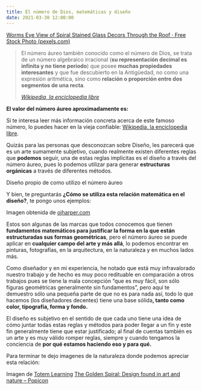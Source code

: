 ```yaml
---
title: El número de Dios, matemáticas y diseño
date: 2021-03-30 12:00:00
---
```

<Imagen src="https://images.pexels.com/photos/161154/stained-glass-spiral-circle-pattern-161154.jpeg?auto=compress&amp;cs=tinysrgb&amp;h=750&amp;w=1260" width="850" height="565">
		<a href="https://www.pexels.com/photo/worms-eye-view-of-spiral-stained-glass-decors-through-the-roof-161154/">Worms Eye View of Spiral Stained Glass Decors Through the Roof · Free Stock Photo (pexels.com)</a>
</Imagen>

<blockquote>
	<p>El número áureo también conocido como el número de Dios, se trata de un número algebraico irracional (<strong>su representación decimal es infinita y no tiene periodo</strong>) que posee <strong>muchas propiedades interesantes</strong> y que fue descubierto en la Antigüedad, no como una expresión aritmética, sino como<strong> relación o proporción entre dos segmentos de una recta</strong>.</p>
	<cite><a href="https://es.wikipedia.org/wiki/N%C3%BAmero_%C3%A1ureo">Wikipedia, la enciclopedia libre</a></cite>
</blockquote>

<p><strong>El valor del número áureo aproximadamente es:</strong></p>

<Imagen src="img/blog/el-numero-de-dios-matematicas-y-diseno/numero-aureo.svg"></Imagen>

<p>Sí te interesa leer más información concreta acerca de este famoso número, lo puedes hacer en la vieja confiable: <a href="https://es.wikipedia.org/wiki/N%C3%BAmero_%C3%A1ureo">Wikipedia, la enciclopedia libre</a>.</p>

<p>Quizás para las personas que desconozcan sobre Diseño, les parecerá que es un arte sumamente subjetivo, cuando realmente existen diferentes reglas que <strong>podemos</strong> seguir, una de estas reglas implícitas es el diseño a través del número áureo, pues lo podemos utilizar para generar <strong>estructuras orgánicas</strong> a través de diferentes métodos.</p>

<Imagen src="img/blog/el-numero-de-dios-matematicas-y-diseno/ejemplo.svg">
	Diseño propio de como utilizo el número áureo
</Imagen>

<p>Y bien, te preguntarás <strong>¿Cómo se utiliza esta relación matemática en el diseño?</strong>, te pongo unos ejemplos:</p>

<Imagen src="https://i.pinimg.com/originals/23/f7/0f/23f70f9f69daef96d44fdb8290d25532.jpg" width="750" height="305">
	Imagen obtenida de <a href="http://ojharper.com/what-makes-a-logo-effective/">ojharper.com</a>
</Imagen>

<p>Estos son algunas de las marcas que todos conocemos que tienen <strong>fundamentos matemáticos para justificar la forma en la que están estructuradas sus formas geométricas</strong>, pero el número áureo se puede aplicar en <strong>cualquier campo del arte y más allá</strong>, lo podemos encontrar en pinturas, fotografías, en la arquitectura, en la naturaleza y en muchos lados más.</p>

<p>Como diseñador y en mi experiencia, he notado que está muy infravalorado nuestro trabajo y de hecho es muy poco redituable en comparación a otros trabajos pues se tiene la mala concepción “que es muy fácil, son sólo figuras geométricas generalmente sin fundamentos”, pero aquí te demuestro sólo una pequeña parte de que no es para nada así, todo lo que hacemos (los diseñadores decentes) tiene una base sólida<strong>, tanto como color, tipografía, forma y fondo.</strong></p>

<p>El diseño es subjetivo en el sentido de que cada uno tiene una idea de cómo juntar todas estas reglas y métodos para poder llegar a un fin y este fin generalmente tiene que estar justificado; al final de cuentas también es un arte y es muy válido romper reglas, siempre y cuando tengamos la conciencia de <strong>por qué estamos haciendo eso y para qué.</strong></p>

<p>Para terminar te dejo imagenes de la naturaleza donde podemos apreciar esta relación:</p>

<Imagen src="https://derianandre.com/wp-content/uploads/2021/03/images.squarespace-cdn.jpg" width="750" height="500">
	Imagen de <a href="https://static1.squarespace.com/static/526e93fde4b0825dbf634205/t/55376c19e4b04fa840f0d570/1429695527113/">Totem Learning</a>
</Imagen>

<Imagen src="https://derianandre.com/wp-content/uploads/2021/03/image-4.png" width="750" height="498">
	<a href="https://www.popicon.com/blogs/iconography/the-golden-spiral-design-found-in-art-and-nature">The Golden Spiral: Design found in art and nature – Popicon</a>
</Imagen>